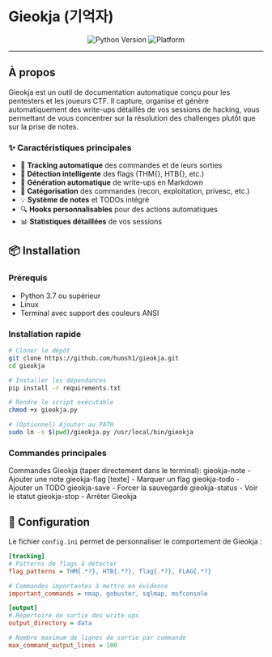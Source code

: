 # Gieokja (기억자) 

<div align="center">

![Python Version](https://img.shields.io/badge/python-3.7+-blue.svg)
![Platform](https://img.shields.io/badge/platform-linux%20%7C%20macos-lightgrey.svg)

</div>

---

## À propos

Gieokja est un outil de documentation automatique conçu pour les pentesters et les joueurs CTF. Il capture, organise et génère automatiquement des write-ups détaillés de vos sessions de hacking, vous permettant de vous concentrer sur la résolution des challenges plutôt que sur la prise de notes.

### ✨ Caractéristiques principales

- 🔄 **Tracking automatique** des commandes et de leurs sorties
- 🏁 **Détection intelligente** des flags (THM{}, HTB{}, etc.)
- 📝 **Génération automatique** de write-ups en Markdown
- 🎯 **Catégorisation** des commandes (recon, exploitation, privesc, etc.)
- 💡 **Système de notes** et TODOs intégré
- 🔍 **Hooks personnalisables** pour des actions automatiques
- 📊 **Statistiques détaillées** de vos sessions

## 📦 Installation

### Prérequis

- Python 3.7 ou supérieur
- Linux 
- Terminal avec support des couleurs ANSI

### Installation rapide

```bash
# Cloner le dépôt
git clone https://github.com/huosh1/gieokja.git
cd gieokja

# Installer les dépendances
pip install -r requirements.txt

# Rendre le script exécutable
chmod +x gieokja.py

# (Optionnel) Ajouter au PATH
sudo ln -s $(pwd)/gieokja.py /usr/local/bin/gieokja
```

### Commandes principales

Commandes Gieokja (taper directement dans le terminal):
  gieokja-note <texte> - Ajouter une note
  gieokja-flag [texte] - Marquer un flag
  gieokja-todo <texte> - Ajouter un TODO
  gieokja-save - Forcer la sauvegarde
  gieokja-status - Voir le statut
  gieokja-stop - Arrêter Gieokja



## 🔧 Configuration

Le fichier `config.ini` permet de personnaliser le comportement de Gieokja :

```ini
[tracking]
# Patterns de flags à détecter
flag_patterns = THM{.*?}, HTB{.*?}, flag{.*?}, FLAG{.*?}

# Commandes importantes à mettre en évidence
important_commands = nmap, gobuster, sqlmap, msfconsole

[output]
# Répertoire de sortie des write-ups
output_directory = data

# Nombre maximum de lignes de sortie par commande
max_command_output_lines = 100
```

```


